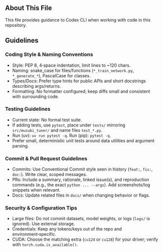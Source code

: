 ## About This File

This file provides guidance to Codex CLI when working with code in this repository.

## Guidelines

### Coding Style & Naming Conventions
- Style: PEP 8, 4‑space indentation, limit lines to ~120 chars.
- Naming: snake_case for files/functions (`*_train_network.py`, `*_generate_*`), PascalCase for classes.
- Types/Docs: Prefer type hints for public APIs and short docstrings describing args/returns.
- Formatting: No formatter configured; keep diffs small and consistent with surrounding code.

### Testing Guidelines
- Current state: No formal test suite.
- If adding tests, use `pytest`, place under `tests/` mirroring `src/musubi_tuner/` and name files `test_*.py`.
- Run (uv): `uv run pytest -q`. Run (pip): `pytest -q`.
- Prefer small, deterministic unit tests around data utilities and argument parsing.

### Commit & Pull Request Guidelines
- Commits: Use Conventional Commit style seen in history (`feat:`, `fix:`, `doc:`). Write clear, scoped messages.
- PRs: Include a summary, rationale, linked issue(s), and reproduction commands (e.g., the exact `python ... --args`). Add screenshots/log snippets when relevant.
- Docs: Update related files in `docs/` when changing behavior or flags.

### Security & Configuration Tips
- Large files: Do not commit datasets, model weights, or logs (`logs/` is ignored). Use external storage.
- Credentials: Keep any tokens/keys out of the repo and environment‑specific.
- CUDA: Choose the matching extra (`cu124` or `cu128`) for your driver; verify with `torch.cuda.is_available()`.
